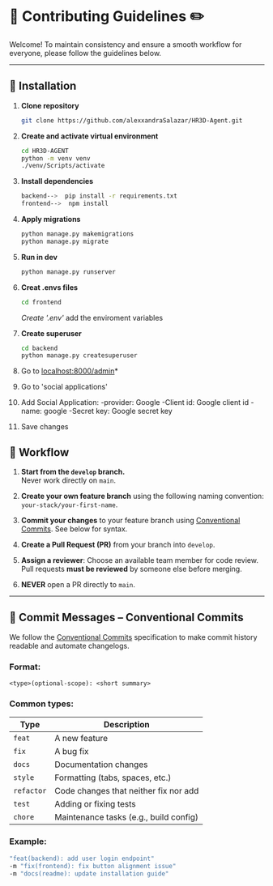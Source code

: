 # 📃 Contributing Guidelines ✏️

Welcome! To maintain consistency and ensure a smooth workflow for everyone, please follow the guidelines below.

---

## 📌 Installation

1. **Clone repository**

   ```bash
   git clone https://github.com/alexxandraSalazar/HR3D-Agent.git
   ```
2. **Create and activate virtual environment** 

   ```bash
   cd HR3D-AGENT
   python -m venv venv
   ./venv/Scripts/activate
   ```
3. **Install dependencies** 

   ```bash
   backend-->  pip install -r requirements.txt
   frontend-->  npm install
   ```

4. **Apply migrations**
   ```bash
   python manage.py makemigrations
   python manage.py migrate
   ```
5. **Run in dev**
   ```bash
   python manage.py runserver 
   ```
6. **Creat .envs files**

   ```bash
   cd frontend
   ```
   _Create '.env'_
   add the enviroment variables

7. **Create superuser**
   ```bash
   cd backend
   python manage.py createsuperuser
   ```
8. Go to [localhost:8000/admin](http://localhost:8000/admin/)*
9. Go to 'social applications'
10. Add Social Application:
      -provider: Google
      -Client id: Google client id
      -name: google
      -Secret key: Google secret key
11. Save changes


## 📌 Workflow

1. **Start from the `develop` branch.**  
   Never work directly on `main`.

2. **Create your own feature branch** using the following naming convention:  `your-stack/your-first-name`.


3. **Commit your changes** to your feature branch using [Conventional Commits](https://www.conventionalcommits.org/). See below for syntax.

4. **Create a Pull Request (PR)** from your branch into `develop`.

5. **Assign a reviewer**: Choose an available team member for code review.  
Pull requests **must be reviewed** by someone else before merging.

6. **NEVER** open a PR directly to `main`.

---




## 📌 Commit Messages – Conventional Commits

We follow the [Conventional Commits](https://www.conventionalcommits.org/) specification to make commit history readable and automate changelogs.

### Format:

`<type>(optional-scope): <short summary>`


###  Common types:

| Type       | Description                             |
|------------|-----------------------------------------|
| `feat`     | A new feature                           |
| `fix`      | A bug fix                               |
| `docs`     | Documentation changes                   |
| `style`    | Formatting (tabs, spaces, etc.)         |
| `refactor` | Code changes that neither fix nor add   |
| `test`     | Adding or fixing tests                  |
| `chore`    | Maintenance tasks (e.g., build config)  |

###  Example:

```bash
"feat(backend): add user login endpoint"
-m "fix(frontend): fix button alignment issue"
-m "docs(readme): update installation guide"
```



